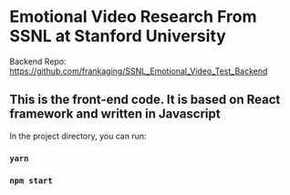 # Emotional Video Research From SSNL at Stanford University
Backend Repo: https://github.com/frankaging/SSNL_Emotional_Video_Test_Backend

## This is the front-end code. It is based on React framework and written in Javascript

In the project directory, you can run:

### `yarn`
### `npm start`